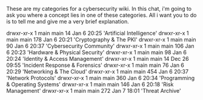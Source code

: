 These are my categories for a cybersecurity wiki. In this chat, i'm going to ask you where a concept lies in one of these categories. All i want you to do is to tell me and give me a very brief explanation.

drwxr-xr-x 1 main main  14 Jan  6 20:25 'Artificial Intelligence'
drwxr-xr-x 1 main main 178 Jan  6 20:21 'Cryptography & The PKI'
drwxr-xr-x 1 main main  90 Jan  6 20:37 'Cybersecurity Community'
drwxr-xr-x 1 main main 106 Jan  6 20:23 'Hardware & Physical Security'
drwxr-xr-x 1 main main  98 Jan  6 20:24 'Identity & Access Management'
drwxr-xr-x 1 main main  14 Dec 26 09:55 'Incident Response & Forensics'
drwxr-xr-x 1 main main  76 Jan  6 20:29 'Networking & The Cloud'
drwxr-xr-x 1 main main 454 Jan  6 20:37 'Network Protocols'
drwxr-xr-x 1 main main 360 Jan  6 20:34 'Programming & Operating Systems'
drwxr-xr-x 1 main main 146 Jan  6 20:18 'Risk Management'
drwxr-xr-x 1 main main 272 Jan  7 18:01 'Threat Archive'